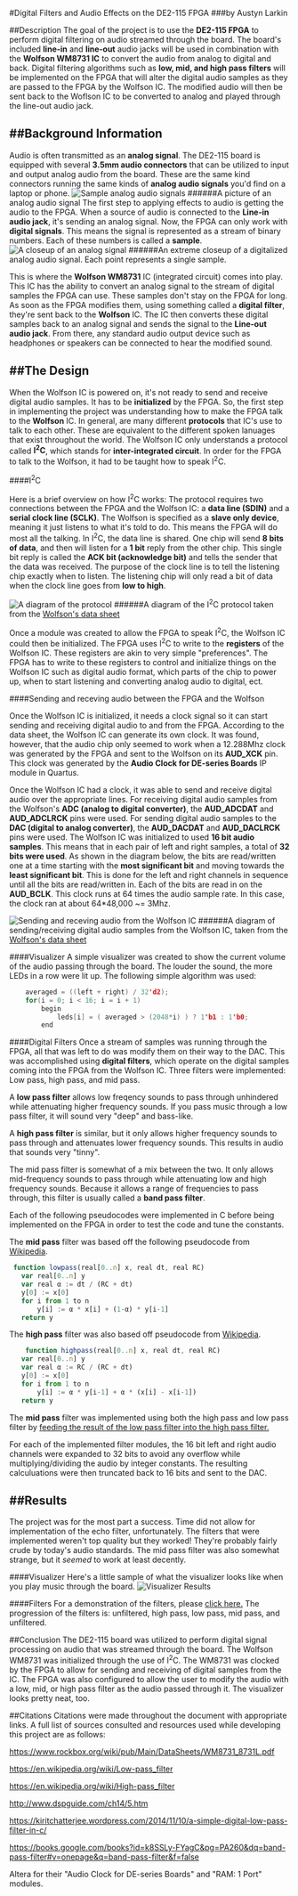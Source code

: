 

#Digital Filters and Audio Effects on the DE2-115 FPGA
###by Austyn Larkin

##Description
The goal of the project is to use the **DE2-115 FPGA** to perform digital filtering on audio streamed through the board. The board's included **line-in** and **line-out** audio jacks will be used in combination with the **Wolfson WM8731 IC** to convert the audio from analog to digital and back. Digital filtering algorithms such as **low, mid, and high pass filters** will be implemented on the FPGA that will alter the digital audio samples as they are passed to the FPGA by the Wolfson IC. The modified audio will then be sent back to the Woflson IC to be converted to analog and played through the line-out audio jack.

##Background Information
---
Audio is often transmitted as an **analog signal**. The DE2-115 board is equipped with several **3.5mm audio connectors** that can be utilized to input and output analog audio from the board. These are the same kind connectors running the same kinds of **analog audio signals** you'd find on a laptop or phone.
![Sample analog audio signals](http://i.imgur.com/aI0B9Tq.png)
######A picture of an analog audio signal
 The first step to applying effects to audio is getting the audio to the FPGA. When a source of audio is connected to the **Line-in audio jack**, it's sending an analog signal. Now, the FPGA can only work with **digital signals**. This means the signal is represented as a stream of binary numbers. Each of these numbers is called a **sample**.
![A closeup of an analog signal](http://i.imgur.com/2pZBpMt.png)
######An extreme closeup of a digitalized analog audio signal. Each point represents a single sample.

This is where the **Wolfson WM8731** IC (integrated circuit) comes into play. This IC has the ability to convert an analog signal to the stream of digital samples the FPGA can use. These samples don't stay on the FPGA for long. As soon as the FPGA modifies them, using something called a **digital filter**,  they're sent back to the **Wolfson** IC. The IC then converts these digital samples back to an analog signal and sends the signal to the **Line-out audio jack**. From there, any standard audio output device such as headphones or speakers can be connected to hear the modified sound.



##The Design
---
When the Wolfson IC is powered on, it's not ready to send and receive digital audio samples. It has to be **initialized** by the FPGA. So, the first step in implementing the project was understanding how to make the FPGA talk to the **Wolfson** IC. In general, are many different **protocols** that IC's use to talk to each other. These are equivalent to the different spoken lanuages that exist throughout the world. The Wolfson IC only understands a protocol called **I<sup>2</sup>C**, which stands for **inter-integrated circuit**. In order for the FPGA to talk to the Wolfson, it had to be taught how to speak I<sup>2</sup>C.

####I<sup>2</sup>C

Here is a brief overview on how I<sup>2</sup>C works: The protocol requires two connections between the FPGA and the Wolfson IC: a **data line (SDIN)** and a **serial clock line (SCLK)**. The Wolfson is specified as a **slave only device**, meaning it just listens to what it's told to do. This means the FPGA will do most all the talking. In I<sup>2</sup>C, the data line is shared. One chip will send **8 bits of data**, and then will listen for a **1 bit** reply from the other chip. This single bit reply is called the **ACK bit (acknowledge bit)** and tells the sender that the data was received. The purpose of the clock line is to tell the listening chip exactly when to listen. The listening chip will only read a bit of data when the clock line goes from **low to high**.

![A diagram of the protocol](http://i.imgur.com/2imuBRP.png)
######A diagram of the I<sup>2</sup>C protocol taken from the [Wolfson's data sheet](https://www.rockbox.org/wiki/pub/Main/DataSheets/WM8731_8731L.pdf)

Once a module was created to allow the FPGA to speak I<sup>2</sup>C, the Wolfson IC could then be initialized. The FPGA uses I<sup>2</sup>C to write to the **registers** of the Wolfson IC. These registers are akin to very simple "preferences". The FPGA has to write to these registers to control and initialize things on the Wolfson IC such as digital audio format, which parts of the chip to power up,  when to start listening and converting analog audio to digital, ect.

####Sending and receving audio between the FPGA and the Wolfson

Once the Wolfson IC is initialized, it needs a clock signal so it can start sending and receiving digital audio to and from the FPGA. According to the data sheet, the Wolfson IC can generate its own clock. It was found, however, that the audio chip only seemed to work when a 12.288Mhz clock was generated by the FPGA and sent to the Wolfson on its **AUD_XCK** pin. This clock was generated by the **Audio Clock for DE-series Boards** IP module in Quartus. 

Once the Wolfson IC had a clock, it was able to send and receive digital audio over the appropriate lines. For receiving digital audio samples from the Wolfson's **ADC (analog to digital converter)**, the **AUD_ADCDAT** and **AUD_ADCLRCK** pins were used. For sending digital audio samples to the **DAC (digital to analog converter)**, the **AUD_DACDAT** and **AUD_DACLRCK** pins were used. The Wolfson IC was initialized to used **16 bit audio samples**. This means that in each pair of left and right samples, a total of **32 bits were used**. As shown in the diagram below, the bits are read/written one at a time starting with the **most significant bit** and moving towards the **least significant bit**. This is done for the left and right channels in sequence until all the bits are read/written in. Each of the bits are read in on the **AUD_BCLK**. This clock runs at 64 times the audio sample rate. In this case, the clock ran at about 64*48,000 ~= 3Mhz. 

![Sending and receving audio from the Wolfson IC](http://i.imgur.com/MicVc7Y.png)
######A diagram of sending/receiving digital audio samples from the Wolfson IC, taken from the [Wolfson's data sheet](https://www.rockbox.org/wiki/pub/Main/DataSheets/WM8731_8731L.pdf)

####Visualizer
A simple visualizer was created to show the current volume of the audio passing through the board. The louder the sound, the more LEDs in a row were lit up. The following simple algorithm was used:
```C
	averaged = ((left + right) / 32'd2);
	for(i = 0; i < 16; i = i + 1)
		begin
			leds[i] = ( averaged > (2048*i) ) ? 1'b1 : 1'b0;
		end
```

####Digital Filters
Once a stream of samples was running through the FPGA, all that was left to do was modify them on their way to the DAC. This was accomplished using **digital filters**, which operate on the digital samples coming into the FPGA from the Wolfson IC. Three filters were implemented: Low pass, high pass, and mid pass. 

A **low pass filter** allows low freqency sounds to pass through unhindered while attenuating higher frequency sounds. If you pass music through a low pass filter, it will sound very "deep" and bass-like.

A **high pass filter** is similar, but it only allows higher frequency sounds to pass through and attenuates lower frequency sounds. This results in audio that sounds very "tinny".

The mid pass filter is somewhat of a mix between the two. It only allows mid-frequency sounds to pass through while attenuating low and high frequency sounds. Because it allows a range of frequencies to pass through, this filter is usually called a **band pass filter**.

Each of the following pseudocodes were implemented in C before being implemented on the FPGA in order to test the code and tune the constants.

The **mid pass** filter was based off the following pseudocode from [Wikipedia](https://en.wikipedia.org/wiki/Low-pass_filter).
```javascript
 function lowpass(real[0..n] x, real dt, real RC)
   var real[0..n] y
   var real α := dt / (RC + dt)
   y[0] := x[0]
   for i from 1 to n
       y[i] := α * x[i] + (1-α) * y[i-1]
   return y
```

The **high pass** filter was also based off pseudocode from [Wikipedia](https://en.wikipedia.org/wiki/High-pass_filter).
```javascript
	function highpass(real[0..n] x, real dt, real RC)
   var real[0..n] y
   var real α := RC / (RC + dt)
   y[0] := x[0]
   for i from 1 to n
	   y[i] := α * y[i-1] + α * (x[i] - x[i-1])
   return y
```

The **mid pass** filter was implemented using both the high pass and low pass filter by [feeding the result of the low pass filter into the high pass filter.](https://books.google.com/books?id=k8SSLy-FYagC&pg=PA260&dq=band-pass-filter#v=onepage&q=band-pass-filter&f=false)

For each of the implemented filter modules, the 16 bit left and right audio channels were expanded to 32 bits to avoid any overflow while multiplying/dividing the audio by integer constants. The resulting calculuations were then truncated back to 16 bits and sent to the DAC.

##Results
---
The project was for the most part a success. Time did not allow for implementation of the echo filter, unfortunately. The filters that were implemented weren't top quality but they worked! They're probably fairly crude by today's audio standards. The mid pass filter was also somewhat strange, but it _seemed_ to work at least decently.

####Visualizer
Here's a little sample of what the visualizer looks like when you play music through the board.
![Visualizer Results](http://i.imgur.com/Ace3hHC.gif)

####Filters
For a demonstration of the filters, please [click here.](https://dl.dropboxusercontent.com/u/27236864/FPGA/AudioSample.wav) The progression of the filters is: unfiltered, high pass, low pass, mid pass, and unfiltered.

##Conclusion
The DE2-115 board was utilized to perform digital signal processing on audio that was streamed through the board. The Wolfson WM8731 was initialized through the use of I<sup>2</sup>C. The WM8731 was clocked by the FPGA to allow for sending and receiving of digital samples from the IC. The FPGA was also configured to allow the user to modify the audio with a low, mid, or high pass filter as the audio passed through it. The visualizer looks pretty neat, too.

##Citations
Citations were made throughout the document with appropriate links. A full list of sources consulted and resources used while developing this project are as follows:

https://www.rockbox.org/wiki/pub/Main/DataSheets/WM8731_8731L.pdf

https://en.wikipedia.org/wiki/Low-pass_filter

https://en.wikipedia.org/wiki/High-pass_filter

http://www.dspguide.com/ch14/5.htm

https://kiritchatterjee.wordpress.com/2014/11/10/a-simple-digital-low-pass-filter-in-c/

https://books.google.com/books?id=k8SSLy-FYagC&pg=PA260&dq=band-pass-filter#v=onepage&q=band-pass-filter&f=false

Altera for their "Audio Clock for DE-series Boards" and "RAM: 1 Port" modules.
